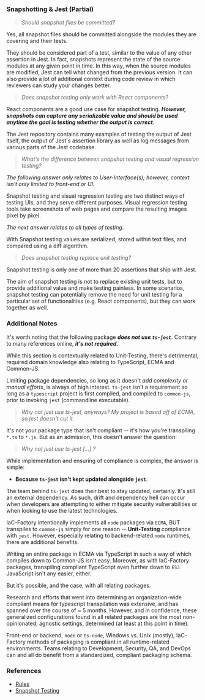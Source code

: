 ### Snapshotting & Jest (Partial) ###

> *Should snapshot files be committed?*

Yes, all snapshot files should be committed alongside the modules they are covering and their tests.

They should be considered part of a test, similar to the value of any other assertion in Jest. In fact,
snapshots represent the state of the source modules at any given point in time. In this way, when the source
modules are modified, Jest can tell what changed from the previous version. It can also provide a lot of
additional context during code review in which reviewers can study your changes better.

> *Does snapshot testing only work with React components?*

React components are a good use case for snapshot testing. ***However, snapshots can capture
any serializable value and should be used anytime the goal is testing whether the output is
correct***.

The Jest repository contains many examples of testing the output of Jest itself, the output of Jest's
assertion library as well as log messages from various parts of the Jest codebase.

> *What's the difference between snapshot testing and visual regression testing?*

*The following answer only relates to User-Interface(s); however, context isn't only limited to
front-end or UI.*

Snapshot testing and visual regression testing are two distinct ways of testing UIs, and they serve
different purposes. Visual regression testing tools take screenshots of web pages and compare the
resulting images pixel by pixel.

*The next answer relates to all types of testing*.

With Snapshot testing values are serialized, stored within text files, and compared using a diff algorithm.

> *Does snapshot testing replace unit testing?*

Snapshot testing is only one of more than 20 assertions that ship with Jest.

The aim of snapshot testing is not to replace existing unit tests, but to provide additional value and
make testing painless. In some scenarios, snapshot testing can potentially remove the need for unit testing
for a particular set of functionalities (e.g. React components), but they can work together as well.

### Additional Notes ###

It's worth noting that the following package ***does not use `ts-jest`***. Contrary to many references online,
***it's not required***.

While this section is contextually related to Unit-Testing, there's detrimental, required domain knowledge
also relating to TypeScript, ECMA and Common-JS.

Limiting package dependencies, so long as it doesn't *add complexity or manual efforts*, is always of high
interest. `ts-jest` isn't a requirement so long as a `typescript` project is first compiled, and compiled
to `common-js`, prior to invoking `jest` (commandline executable).

> *Why not just use ts-jest, anyways? My project is based off of ECMA, so jest doesn't cut it.*

It's not your package type that isn't compliant -- it's how you're transpiling `*.ts` to `*.js`. But
as an admission, this doesn't answer the question:

> *Why not just use ts-jest [...] ?*

While implementation and ensuring of compliance is complex, the answer is simple:

- **Because `ts-jest` isn't kept updated alongside `jest`**.

The team behind `ts-jest` does their best to stay updated, certainly. It's still an external dependency. As such,
drift and dependency hell can occur when developers are attempting to either mitigate security vulnerabilities
or when looking to use the latest technologies.

IaC-Factory intentionally implements all `node` packages via `ECMA`, BUT transpiles to `common-js` simply
for one reason -- **Unit-Testing** compliance with `jest`. However, especially relating to backend-related
`node` runtimes, there are additional benefits.

Writing an entire package in ECMA via TypeScript in such a way of which compiles down to Common-JS isn't easy.
Moreover, as with IaC-Factory packages, transpiling compliant TypeScript even further down to `ES3` JavaScript
isn't any easier, either.

But it's possible, and the case, with all relating packages.

Research and efforts that went into determining an organization-wide compliant means for typescript transpilation
was extensive, and has spanned over the course of ~ 5 months. However, and in confidence, these generalized
configurations found in all related packages are
the most non-opinionated, agnostic settings, determined (at least at this point in time).

Front-end or backend, `node` or `ts-node`, Windows vs. Unix (mostly), IaC-Factory methods of packaging
is compliant in all runtime-related environments. Teams relating to Development, Security, QA, and DevOps
can and all do benefit from a standardized, compliant packaging schema.

### References ###

- [Rules](https://github.com/jest-community/eslint-plugin-jest/tree/main/docs/rules)
- [Snapshot Testing](https://jestjs.io/docs/snapshot-testing)
